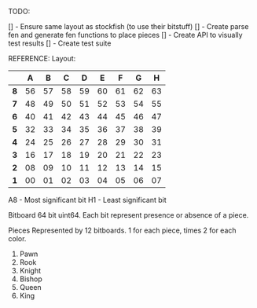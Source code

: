 TODO:

[] - Ensure same layout as stockfish (to use their bitstuff)
[] - Create parse fen and generate fen functions to place pieces
[] - Create API to visually test results
[] - Create test suite

REFERENCE:
Layout:

|       | A   | B   | C   | D   | E   | F   | G   | H   |
| ----- | --- | --- | --- | --- | --- | --- | --- | --- |
| **8** | 56  | 57  | 58  | 59  | 60  | 61  | 62  | 63  |
| **7** | 48  | 49  | 50  | 51  | 52  | 53  | 54  | 55  |
| **6** | 40  | 41  | 42  | 43  | 44  | 45  | 46  | 47  |
| **5** | 32  | 33  | 34  | 35  | 36  | 37  | 38  | 39  |
| **4** | 24  | 25  | 26  | 27  | 28  | 29  | 30  | 31  |
| **3** | 16  | 17  | 18  | 19  | 20  | 21  | 22  | 23  |
| **2** | 08  | 09  | 10  | 11  | 12  | 13  | 14  | 15  |
| **1** | 00  | 01  | 02  | 03  | 04  | 05  | 06  | 07  |

A8 - Most significant bit
H1 - Least significant bit

Bitboard
64 bit uint64. Each bit represent presence or absence of a piece.

Pieces
Represented by 12 bitboards. 1 for each piece, times 2 for each color.

1.  Pawn
2.  Rook
3.  Knight
4.  Bishop
5.  Queen
6.  King
